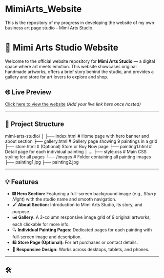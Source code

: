 # MimiArts_Website
This is the repository of my progress in developing the website of my own business art page studio - Mimi Arts Studio. 

# 🎨 Mimi Arts Studio Website

Welcome to the official website repository for **Mimi Arts Studio** — a digital space where art meets emotion. This website showcases original handmade artworks, offers a brief story behind the studio, and provides a gallery and store for art lovers to explore and shop.

## 🌐 Live Preview
[Click here to view the website](#) *(Add your live link here once hosted)*

---

## 📁 Project Structure
mimi-arts-studio/
│
├── index.html # Home page with hero banner and about section
├── gallery.html # Gallery page showing 9 paintings in a grid
├── store.html # (Optional) Store or Buy Now page
├── painting1.html # Detail page for each individual painting
│ ...
├── style.css # Main CSS styling for all pages
└── /images # Folder containing all painting images
├── painting1.jpg
├── painting2.jpg


---

## 💡 Features

- 🎆 **Hero Section:** Featuring a full-screen background image (e.g., *Starry Night*) with the studio name and smooth navigation.
- 🖌️ **About Section:** Introduction to Mimi Arts Studio, its story, and purpose.
- 🖼️ **Gallery:** A 3-column responsive image grid of 9 original artworks, each clickable for more info.
- 🔍 **Individual Painting Pages:** Dedicated pages for each painting with full-screen image and description.
- 🛍️ **Store Page (Optional):** For art purchases or contact details.
- 📱 **Responsive Design:** Works across desktops, tablets, and phones.

---

## 🛠

